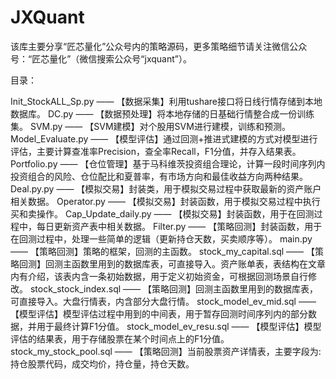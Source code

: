 # JXQuant
该库主要分享“匠芯量化”公众号内的策略源码，更多策略细节请关注微信公众号：“匠芯量化”（微信搜索公众号“jxquant”）。

目录：

Init_StockALL_Sp.py  —— 【数据采集】利用tushare接口将日线行情存储到本地数据库。
DC.py   ——  【数据预处理】将本地存储的日基础行情整合成一份训练集。
SVM.py   ——  【SVM建模】对个股用SVM进行建模，训练和预测。
Model_Evaluate.py   ——   【模型评估】通过回测+推进式建模的方式对模型进行评估，主要计算查准率Precision，查全率Recall，F1分值，并存入结果表。
Portfolio.py   ——   【仓位管理】基于马科维茨投资组合理论，计算一段时间序列内投资组合的风险、仓位配比和夏普率，有市场方向和最佳收益方向两种结果。
Deal.py.py   ——   【模拟交易】封装类，用于模拟交易过程中获取最新的资产账户相关数据。
Operator.py   ——   【模拟交易】封装函数，用于模拟交易过程中执行买和卖操作。
Cap_Update_daily.py   ——   【模拟交易】封装函数，用于在回测过程中，每日更新资产表中相关数据。
Filter.py   ——   【策略回测】封装函数，用于在回测过程中，处理一些简单的逻辑（更新持仓天数，买卖顺序等）。
main.py   ——   【策略回测】策略的框架，回测的主函数。
stock_my_capital.sql   ——   【策略回测】回测主函数里用到的数据库表，可直接导入。资产账单表，表结构在文章内有介绍，该表内含一条初始数据，用于定义初始资金，可根据回测场景自行修改。
stock_stock_index.sql   ——   【策略回测】回测主函数里用到的数据库表，可直接导入。大盘行情表，内含部分大盘行情。
stock_model_ev_mid.sql   ——   【模型评估】模型评估过程中用到的中间表，用于暂存回测时间序列内的部分数据，并用于最终计算F1分值。
stock_model_ev_resu.sql   ——   【模型评估】模型评估的结果表，用于存储股票在某个时间点上的F1分值。
stock_my_stock_pool.sql   ——   【策略回测】当前股票资产详情表，主要字段为:持仓股票代码，成交均价，持仓量，持仓天数。

